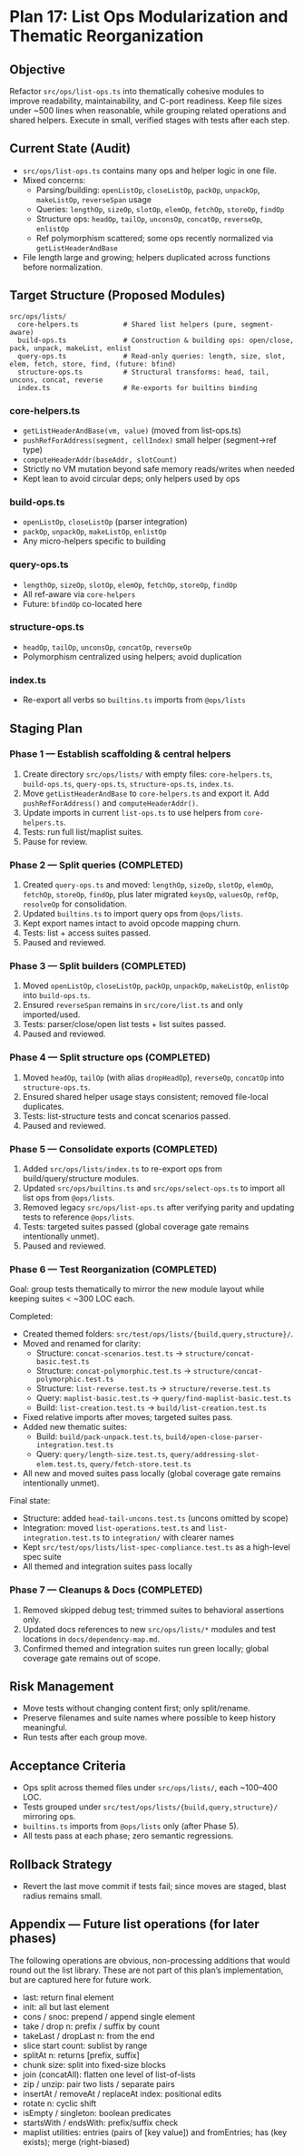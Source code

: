 # Plan 17: List Ops Modularization and Thematic Reorganization

## Objective
Refactor `src/ops/list-ops.ts` into thematically cohesive modules to improve readability, maintainability, and C-port readiness. Keep file sizes under ~500 lines when reasonable, while grouping related operations and shared helpers. Execute in small, verified stages with tests after each step.

## Current State (Audit)
- `src/ops/list-ops.ts` contains many ops and helper logic in one file.
- Mixed concerns:
  - Parsing/building: `openListOp`, `closeListOp`, `packOp`, `unpackOp`, `makeListOp`, `reverseSpan` usage
  - Queries: `lengthOp`, `sizeOp`, `slotOp`, `elemOp`, `fetchOp`, `storeOp`, `findOp`
  - Structure ops: `headOp`, `tailOp`, `unconsOp`, `concatOp`, `reverseOp`, `enlistOp`
  - Ref polymorphism scattered; some ops recently normalized via `getListHeaderAndBase`
- File length large and growing; helpers duplicated across functions before normalization.

## Target Structure (Proposed Modules)

```
src/ops/lists/
  core-helpers.ts           # Shared list helpers (pure, segment-aware)
  build-ops.ts              # Construction & building ops: open/close, pack, unpack, makeList, enlist
  query-ops.ts              # Read-only queries: length, size, slot, elem, fetch, store, find, (future: bfind)
  structure-ops.ts          # Structural transforms: head, tail, uncons, concat, reverse
  index.ts                  # Re-exports for builtins binding
```

### core-helpers.ts
- `getListHeaderAndBase(vm, value)` (moved from list-ops.ts)
- `pushRefForAddress(segment, cellIndex)` small helper (segment→ref type)
- `computeHeaderAddr(baseAddr, slotCount)`
- Strictly no VM mutation beyond safe memory reads/writes when needed
- Kept lean to avoid circular deps; only helpers used by ops

### build-ops.ts
- `openListOp`, `closeListOp` (parser integration)
- `packOp`, `unpackOp`, `makeListOp`, `enlistOp`
- Any micro-helpers specific to building

### query-ops.ts
- `lengthOp`, `sizeOp`, `slotOp`, `elemOp`, `fetchOp`, `storeOp`, `findOp`
- All ref-aware via `core-helpers`
- Future: `bfindOp` co-located here

### structure-ops.ts
- `headOp`, `tailOp`, `unconsOp`, `concatOp`, `reverseOp`
- Polymorphism centralized using helpers; avoid duplication

### index.ts
- Re-export all verbs so `builtins.ts` imports from `@ops/lists`

## Staging Plan

### Phase 1 — Establish scaffolding & central helpers
1. Create directory `src/ops/lists/` with empty files: `core-helpers.ts`, `build-ops.ts`, `query-ops.ts`, `structure-ops.ts`, `index.ts`.
2. Move `getListHeaderAndBase` to `core-helpers.ts` and export it. Add `pushRefForAddress()` and `computeHeaderAddr()`.
3. Update imports in current `list-ops.ts` to use helpers from `core-helpers.ts`.
4. Tests: run full list/maplist suites.
5. Pause for review.

### Phase 2 — Split queries (COMPLETED)
1. Created `query-ops.ts` and moved: `lengthOp`, `sizeOp`, `slotOp`, `elemOp`, `fetchOp`, `storeOp`, `findOp`, plus later migrated `keysOp`, `valuesOp`, `refOp`, `resolveOp` for consolidation.
2. Updated `builtins.ts` to import query ops from `@ops/lists`.
3. Kept export names intact to avoid opcode mapping churn.
4. Tests: list + access suites passed.
5. Paused and reviewed.

### Phase 3 — Split builders (COMPLETED)
1. Moved `openListOp`, `closeListOp`, `packOp`, `unpackOp`, `makeListOp`, `enlistOp` into `build-ops.ts`.
2. Ensured `reverseSpan` remains in `src/core/list.ts` and only imported/used.
3. Tests: parser/close/open list tests + list suites passed.
4. Paused and reviewed.

### Phase 4 — Split structure ops (COMPLETED)
1. Moved `headOp`, `tailOp` (with alias `dropHeadOp`), `reverseOp`, `concatOp` into `structure-ops.ts`.
2. Ensured shared helper usage stays consistent; removed file-local duplicates.
3. Tests: list-structure tests and concat scenarios passed.
4. Paused and reviewed.

### Phase 5 — Consolidate exports (COMPLETED)
1. Added `src/ops/lists/index.ts` to re-export ops from build/query/structure modules.
2. Updated `src/ops/builtins.ts` and `src/ops/select-ops.ts` to import all list ops from `@ops/lists`.
3. Removed legacy `src/ops/list-ops.ts` after verifying parity and updating tests to reference `@ops/lists`.
4. Tests: targeted suites passed (global coverage gate remains intentionally unmet).
5. Paused and reviewed.

### Phase 6 — Test Reorganization (COMPLETED)
Goal: group tests thematically to mirror the new module layout while keeping suites < ~300 LOC each.

Completed:
- Created themed folders: `src/test/ops/lists/{build,query,structure}/`.
- Moved and renamed for clarity:
  - Structure: `concat-scenarios.test.ts` → `structure/concat-basic.test.ts`
  - Structure: `concat-polymorphic.test.ts` → `structure/concat-polymorphic.test.ts`
  - Structure: `list-reverse.test.ts` → `structure/reverse.test.ts`
  - Query: `maplist-basic.test.ts` → `query/find-maplist-basic.test.ts`
  - Build: `list-creation.test.ts` → `build/list-creation.test.ts`
- Fixed relative imports after moves; targeted suites pass.
- Added new thematic suites:
  - Build: `build/pack-unpack.test.ts`, `build/open-close-parser-integration.test.ts`
  - Query: `query/length-size.test.ts`, `query/addressing-slot-elem.test.ts`, `query/fetch-store.test.ts`
- All new and moved suites pass locally (global coverage gate remains intentionally unmet).

Final state:
- Structure: added `head-tail-uncons.test.ts` (uncons omitted by scope)
- Integration: moved `list-operations.test.ts` and `list-integration.test.ts` to `integration/` with clearer names
- Kept `src/test/ops/lists/list-spec-compliance.test.ts` as a high-level spec suite
- All themed and integration suites pass locally

### Phase 7 — Cleanups & Docs (COMPLETED)
1. Removed skipped debug test; trimmed suites to behavioral assertions only.
2. Updated docs references to new `src/ops/lists/*` modules and test locations in `docs/dependency-map.md`.
3. Confirmed themed and integration suites run green locally; global coverage gate remains out of scope.

## Risk Management
- Move tests without changing content first; only split/rename.
- Preserve filenames and suite names where possible to keep history meaningful.
- Run tests after each group move.

## Acceptance Criteria
- Ops split across themed files under `src/ops/lists/`, each ~100–400 LOC.
- Tests grouped under `src/test/ops/lists/{build,query,structure}/` mirroring ops.
- `builtins.ts` imports from `@ops/lists` only (after Phase 5).
- All tests pass at each phase; zero semantic regressions.

## Rollback Strategy
- Revert the last move commit if tests fail; since moves are staged, blast radius remains small.

## Appendix — Future list operations (for later phases)

The following operations are obvious, non-processing additions that would round out the list library. These are not part of this plan’s implementation, but are captured here for future work.

- last: return final element
- init: all but last element
- cons / snoc: prepend / append single element
- take / drop n: prefix / suffix by count
- takeLast / dropLast n: from the end
- slice start count: sublist by range
- splitAt n: returns [prefix, suffix]
- chunk size: split into fixed-size blocks
- join (concatAll): flatten one level of list-of-lists
- zip / unzip: pair two lists / separate pairs
- insertAt / removeAt / replaceAt index: positional edits
- rotate n: cyclic shift
- isEmpty / singleton: boolean predicates
- startsWith / endsWith: prefix/suffix check
- maplist utilities: entries (pairs of [key value]) and fromEntries; has (key exists); merge (right-biased)
